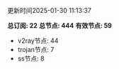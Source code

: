 更新时间2025-01-30 11:13:37

**总订阅: 22**
**总节点: 444**
**有效节点: 59**
- v2ray节点: 44
- trojan节点: 7
- ss节点: 8
